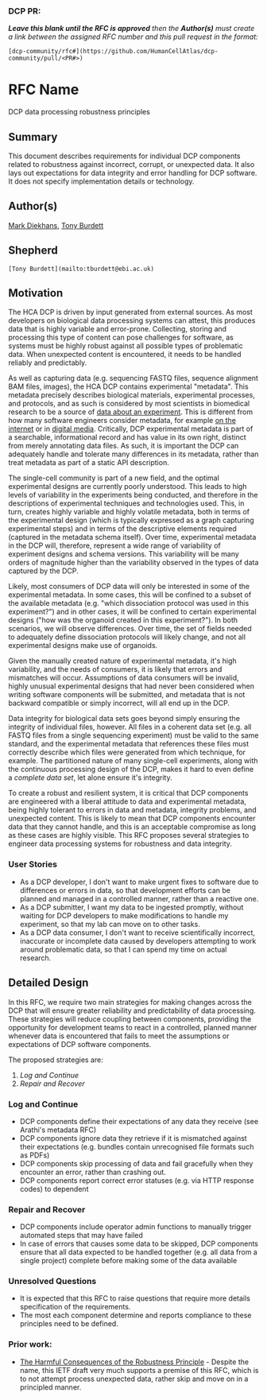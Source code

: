 ### DCP PR:

***Leave this blank until the RFC is approved** then the **Author(s)** must create a link between the assigned RFC number and this pull request in the format:*

`[dcp-community/rfc#](https://github.com/HumanCellAtlas/dcp-community/pull/<PR#>)`

# RFC Name

DCP data processing robustness principles

## Summary

This document describes requirements for individual DCP components related to robustness against incorrect, corrupt, or unexpected data.  It also lays out expectations for data integrity and error handling for DCP software.  It does not specify implementation details or technology.

## Author(s)

[Mark Diekhans](mailto:markd@ucsc.edu),
[Tony Burdett](mailto:tburdett@ebi.ac.uk)

## Shepherd
 `[Tony Burdett](mailto:tburdett@ebi.ac.uk)`

## Motivation

The HCA DCP is driven by input generated from external sources. As most developers on biological data processing systems can attest, this produces data that is highly variable and error-prone. Collecting, storing and processing this type of content can pose challenges for software, as systems must be highly robust against all possible types of problematic data. When unexpected content is encountered, it needs to be handled reliably and predictably.

As well as capturing data (e.g. sequencing FASTQ files, sequence alignment BAM files, images), the HCA DCP contains experimental "metadata". This metadata precisely describes biological materials, experimental processes, and protocols, and as such is considered by most scientists in biomedical research to be a source of [data about an experiment](https://en.wikipedia.org/wiki/Metadata#In_biomedical_research). This is different from how many software engineers consider metadata, for example [on the internet](https://en.wikipedia.org/wiki/Metadata#On_the_Internet) or in [digital media](https://en.wikipedia.org/wiki/Metadata#In_broadcast_industry). Critically, DCP experimental metadata is part of a searchable, informational record and has value in its own right, distinct from merely annotating data files. As such, it is important the DCP can adequately handle and tolerate many differences in its metadata, rather than treat metadata as part of a static API description.

The single-cell community is part of a new field, and the optimal experimental designs are currently poorly understood. This leads to high levels of variability in the experiments being conducted, and therefore in the descriptions of experimental techniques and technologies used. This, in turn, creates highly variable and highly volatile metadata, both in terms of the experimental design (which is typically expressed as a graph capturing experimental steps) and in terms of the descriptive elements required (captured in the metadata schema itself). Over time, experimental metadata in the DCP will, therefore, represent a wide range of variability of experiment designs and schema versions. This variability will be many orders of magnitude higher than the variability observed in the types of data captured by the DCP.

Likely, most consumers of DCP data will only be interested in some of the experimental metadata. In some cases, this will be confined to a subset of the available metadata (e.g. "which dissociation protocol was used in this experiment?") and in other cases, it will be confined to certain experimental designs ("how was the organoid created in this experiment?"). In both scenarios, we will observe differences. Over time, the set of fields needed to adequately define dissociation protocols will likely change, and not all experimental designs make use of organoids.

Given the manually created nature of experimental metadata, it's high variability, and the needs of consumers, it is likely that errors and mismatches will occur. Assumptions of data consumers will be invalid, highly unusual experimental designs that had never been considered when writing software components will be submitted, and metadata that is not backward compatible or simply incorrect, will all end up in the DCP.

Data integrity for biological data sets goes beyond simply ensuring the integrity of individual files, however. All files in a coherent data set (e.g. all FASTQ files from a single sequencing experiment) must be valid to the same standard, and the experimental metadata that references these files must correctly describe which files were generated from which technique, for example. The partitioned nature of many single-cell experiments, along with the continuous processing design of the DCP, makes it hard to even define a *complete data set*, let alone ensure it's integrity.

To create a robust and resilient system, it is critical that DCP components are engineered with a liberal attitude to data and experimental metadata, being highly tolerant to errors in data and metadata, integrity problems, and unexpected content. This is likely to mean that DCP components encounter data that they cannot handle, and this is an acceptable compromise as long as these cases are highly visible. This RFC proposes several strategies to engineer data processing systems for robustness and data integrity.

### User Stories

- As a DCP developer, I don't want to make urgent fixes to software due to differences or errors in data, so that development efforts can be planned and managed in a controlled manner, rather than a reactive one.
- As a DCP submitter, I want my data to be ingested promptly, without waiting for DCP developers to make modifications to handle my experiment, so that my lab can move on to other tasks.
- As a DCP data consumer, I don't want to receive scientifically incorrect, inaccurate or incomplete data caused by developers attempting to work around problematic data, so that I can spend my time on actual research.

## Detailed Design

In this RFC, we require two main strategies for making changes across the DCP that will ensure greater reliability and predictability of data processing. These strategies will reduce coupling between components, providing the opportunity for development teams to react in a controlled, planned manner whenever data is encountered that fails to meet the assumptions or expectations of DCP software components.

The proposed strategies are:
1. *Log and Continue*
2. *Repair and Recover*

### Log and Continue

- DCP components define their expectations of any data they receive (see Arathi's metadata RFC)
- DCP components ignore data they retrieve if it is mismatched against their expectations (e.g. bundles contain unrecognised file formats such as PDFs)
- DCP components skip processing of data and fail gracefully when they encounter an error, rather than crashing out.
- DCP components report correct error statuses (e.g. via HTTP response codes) to dependent


### Repair and Recover

- DCP components include operator admin functions to manually trigger automated steps that may have failed
- In case of errors that causes some data to be skipped, DCP components ensure that all data expected to be handled together (e.g. all data from a single project) complete before making some of the data available


### Unresolved Questions

- It is expected that this RFC to raise questions that require more details specification of the requirements.
- The most each component determine and reports compliance to these principles need to be defined.

### Prior work:
- [The Harmful Consequences of the Robustness Principle](https://tools.ietf.org/html/draft-iab-protocol-maintenance-03) - Despite the name, this IETF draft very much supports a premise of this RFC, which is to not attempt process unexpected data, rather skip and move on in a principled manner.
